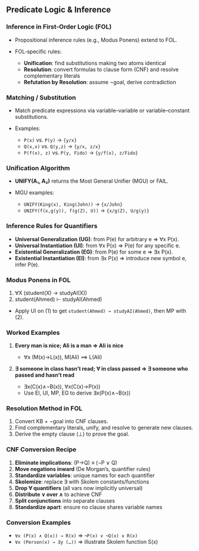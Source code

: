 ## Predicate Logic & Inference

### Inference in First-Order Logic (FOL)

* Propositional inference rules (e.g., Modus Ponens) extend to FOL.
* FOL‐specific rules:

  * **Unification**: find substitutions making two atoms identical
  * **Resolution**: convert formulas to clause form (CNF) and resolve complementary literals
  * **Refutation by Resolution**: assume ¬goal, derive contradiction

### Matching / Substitution

* Match predicate expressions via variable–variable or variable–constant substitutions.
* Examples:

  * `P(x)` vs. `P(y)` → `{y/x}`
  * `Q(x,x)` vs. `Q(y,z)` → `{y/x, z/x}`
  * `P(f(x), z)` vs. `P(y, Fido)` → `{y/f(x), z/Fido}`

### Unification Algorithm

* **UNIFY(A₁, A₂)** returns the Most General Unifier (MGU) or FAIL.
* MGU examples:

  * `UNIFY(King(x), King(John))` → `{x/John}`
  * `UNIFY(f(x,g(y)), f(g(Z), U))` → `{x/g(Z), U/g(y)}`

### Inference Rules for Quantifiers

* **Universal Generalization (UG)**: from P(e) for arbitrary e ⇒ ∀x P(x).
* **Universal Instantiation (UI)**: from ∀x P(x) ⇒ P(e) for any specific e.
* **Existential Generalization (EG)**: from P(e) for some e ⇒ ∃x P(x).
* **Existential Instantiation (EI)**: from ∃x P(x) ⇒ introduce new symbol e, infer P(e).

### Modus Ponens in FOL

1. ∀X (student(X) → studyAI(X))
2. student(Ahmed)
   ⊢ studyAI(Ahmed)

* Apply UI on (1) to get `student(Ahmed) → studyAI(Ahmed)`, then MP with (2).

### Worked Examples

1. **Every man is nice; Ali is a man ⇒ Ali is nice**

   * ∀x (M(x)→L(x)), M(Ali) ⟹ L(Ali)
2. **∃ someone in class hasn’t read; ∀ in class passed ⇒ ∃ someone who passed and hasn’t read**

   * ∃x(C(x)∧¬B(x)), ∀x(C(x)→P(x))
   * Use EI, UI, MP, EG to derive ∃x(P(x)∧¬B(x))

### Resolution Method in FOL

1. Convert KB + ¬goal into CNF clauses.
2. Find complementary literals, unify, and resolve to generate new clauses.
3. Derive the empty clause (⊥) to prove the goal.

### CNF Conversion Recipe

1. **Eliminate implications**: (P→Q) ≡ (¬P ∨ Q)
2. **Move negations inward** (De Morgan’s, quantifier rules)
3. **Standardize variables**: unique names for each quantifier
4. **Skolemize**: replace ∃ with Skolem constants/functions
5. **Drop ∀ quantifiers** (all vars now implicitly universal)
6. **Distribute ∨ over ∧** to achieve CNF
7. **Split conjunctions** into separate clauses
8. **Standardize apart**: ensure no clause shares variable names

### Conversion Examples

* `∀x (P(x) ∧ Q(x)) → R(x)` ⇒ `¬P(x) ∨ ¬Q(x) ∨ R(x)`
* `∀x (Person(x) → ∃y (…))` ⇒ illustrate Skolem function S(x)
